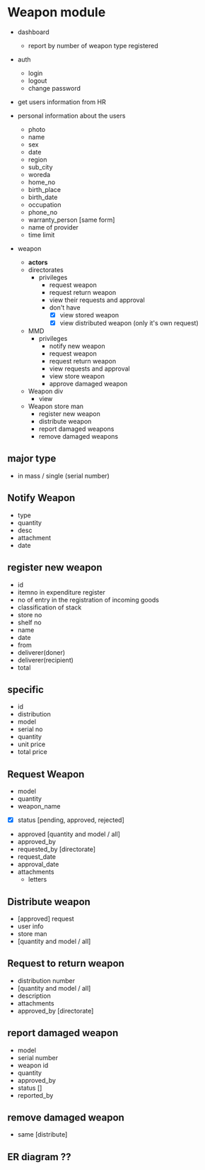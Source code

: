 # Weapon module
- dashboard
  - report by number of weapon type registered
- auth
  - login
  - logout
  - change password
	

- get users information from HR
- personal information about the users
  - photo
  - name
  -  sex
  -  date
  -  region
  -  sub_city
  -  woreda
  -  home_no
  -  birth_place
  -  birth_date
  -  occupation
  -  phone_no
  -  warranty_person [same form]
  - name of provider
  - time limit

- weapon
  - **actors**
  - directorates
    - privileges
      - request weapon
      - request return weapon
      - view their requests and approval
      - don't have 
        - [x] view stored weapon
        - [x] view distributed weapon (only it's own request)
  - MMD
    - privileges
      - notify new weapon
      - request weapon
      - request return weapon
      - view requests and approval
      - view store weapon
      - approve damaged weapon 
  - Weapon div
      - view
  - Weapon store man
      - register new weapon
      - distribute weapon
      - report damaged weapons
      - remove damaged weapons

## major type
  - in mass / single (serial number)


## Notify Weapon
  - type
  - quantity
  - desc
  - attachment
  - date
## register new weapon
  - id
  - itemno in expenditure register
  - no of entry in the registration of incoming goods
  - classification of stack
  - store no
  - shelf no
  - name
  - date
  - from
  - deliverer(doner)
  - deliverer(recipient)
  - total
  ## specific
  - id
  - distribution
  - model
  - serial no
  - quantity
  - unit price
  - total price


## Request Weapon
   - model
   - quantity
   - weapon_name
   - [x] status [pending, approved, rejected]
   - approved [quantity and model / all]
   - approved_by
   - requested_by [directorate]
   - request_date
   - approval_date
   - attachments
     - letters

## Distribute weapon
   - [approved] request
   - user info
   - store man
   - [quantity and model / all]

## Request to return weapon
  - distribution number
  - [quantity and model / all]
  - description
  - attachments
  - approved_by [directorate]

## report damaged weapon
  - model
  - serial number
  - weapon id
  - quantity
  - approved_by
  - status []
  - reported_by
## remove damaged weapon
  - same [distribute]

## ER diagram ??
